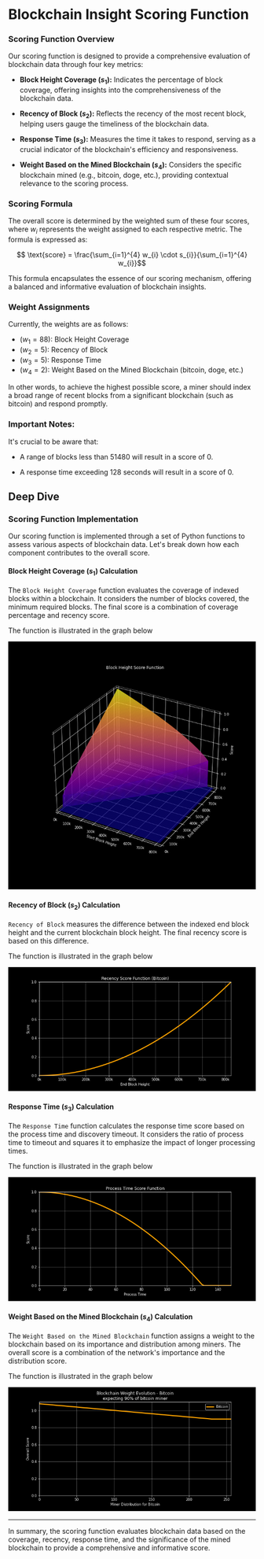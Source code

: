 # Blockchain Insight Scoring Function

### Scoring Function Overview

Our scoring function is designed to provide a comprehensive evaluation of blockchain data through four key metrics:

- **Block Height Coverage ($s_{1}$):** Indicates the percentage of block coverage, offering insights into the comprehensiveness of the blockchain data.

- **Recency of Block ($s_{2}$):** Reflects the recency of the most recent block, helping users gauge the timeliness of the blockchain data.

- **Response Time ($s_{3}$):** Measures the time it takes to respond, serving as a crucial indicator of the blockchain's efficiency and responsiveness.

- **Weight Based on the Mined Blockchain ($s_{4}$):** Considers the specific blockchain mined (e.g., bitcoin, doge, etc.), providing contextual relevance to the scoring process.

### Scoring Formula

The overall score is determined by the weighted sum of these four scores, where $w_i$ represents the weight assigned to each respective metric. The formula is expressed as:

$$
\text{score} = \frac{\sum_{i=1}^{4} w_{i} \cdot s_{i}}{\sum_{i=1}^{4} w_{i}}$$

This formula encapsulates the essence of our scoring mechanism, offering a balanced and informative evaluation of blockchain insights.

### Weight Assignments

Currently, the weights are as follows:

- $(w_{1} = 88)$: Block Height Coverage
- $(w_{2} = 5)$: Recency of Block
- $(w_{3} = 5)$: Response Time
- $(w_{4} = 2)$: Weight Based on the Mined Blockchain (bitcoin, doge, etc.)

In other words, to achieve the highest possible score, a miner should index a broad range of recent blocks from a significant blockchain (such as bitcoin) and respond promptly.

### Important Notes:

It's crucial to be aware that:

- A range of blocks less than 51480 will result in a score of 0.

- A response time exceeding 128 seconds will result in a score of 0.

## Deep Dive

### Scoring Function Implementation

Our scoring function is implemented through a set of Python functions to assess various aspects of blockchain data. Let's break down how each component contributes to the overall score.

#### Block Height Coverage ($s_{1}$) Calculation

The `Block Height Coverage` function evaluates the coverage of indexed blocks within a blockchain. It considers the number of blocks covered, the minimum required blocks. The final score is a combination of coverage percentage and recency score.

The function is illustrated in the graph below
<p align="center">
  <img src="./imgs/scoring/block_height_function.png" />
</p>

#### Recency of Block ($s_{2}$) Calculation

`Recency of Block` measures the difference between the indexed end block height and the current blockchain block height. The final recency score is based on this difference.

The function is illustrated in the graph below

<p align="center">
  <img src="./imgs/scoring/recency_score_function.png" />
</p>

#### Response Time ($s_{3}$) Calculation

The `Response Time` function calculates the response time score based on the process time and discovery timeout. It considers the ratio of process time to timeout and squares it to emphasize the impact of longer processing times.

The function is illustrated in the graph below

<p align="center">
  <img src="./imgs/scoring/process_time_function.png" />
</p>


#### Weight Based on the Mined Blockchain ($s_{4}$) Calculation

The `Weight Based on the Mined Blockchain` function assigns a weight to the blockchain based on its importance and distribution among miners. The overall score is a combination of the network's importance and the distribution score.

The function is illustrated in the graph below

<p align="center">
  <img src="./imgs/scoring/blockchain_weight.png" />
</p>

----

In summary, the scoring function evaluates blockchain data based on the coverage, recency, response time, and the significance of the mined blockchain to provide a comprehensive and informative score.